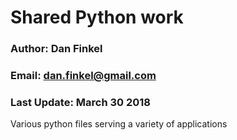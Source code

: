 # Shared Python work
### Author: Dan Finkel
### Email: dan.finkel@gmail.com
### Last Update: March 30 2018
Various python files serving a variety of applications
